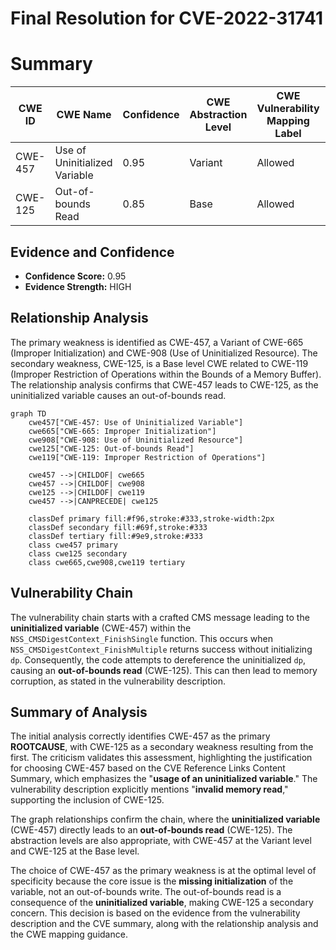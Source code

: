 # Final Resolution for CVE-2022-31741

# Summary
| CWE ID  | CWE Name                           | Confidence | CWE Abstraction Level | CWE Vulnerability Mapping Label | CWE-Vulnerability Mapping Notes |
|---------|------------------------------------|------------|-----------------------|---------------------------------|---------------------------------|
| CWE-457 | Use of Uninitialized Variable      | 0.95       | Variant               | Allowed                         | Primary CWE                      |
| CWE-125 | Out-of-bounds Read                 | 0.85       | Base                  | Allowed                         | Secondary Candidate           |

## Evidence and Confidence

*   **Confidence Score:** 0.95
*   **Evidence Strength:** HIGH

## Relationship Analysis
The primary weakness is identified as CWE-457, a Variant of CWE-665 (Improper Initialization) and CWE-908 (Use of Uninitialized Resource). The secondary weakness, CWE-125, is a Base level CWE related to CWE-119 (Improper Restriction of Operations within the Bounds of a Memory Buffer). The relationship analysis confirms that CWE-457 leads to CWE-125, as the uninitialized variable causes an out-of-bounds read.

```mermaid
graph TD
    cwe457["CWE-457: Use of Uninitialized Variable"]
    cwe665["CWE-665: Improper Initialization"]
    cwe908["CWE-908: Use of Uninitialized Resource"]
    cwe125["CWE-125: Out-of-bounds Read"]
    cwe119["CWE-119: Improper Restriction of Operations"]
    
    cwe457 -->|CHILDOF| cwe665
    cwe457 -->|CHILDOF| cwe908
    cwe125 -->|CHILDOF| cwe119
    cwe457 -->|CANPRECEDE| cwe125
    
    classDef primary fill:#f96,stroke:#333,stroke-width:2px
    classDef secondary fill:#69f,stroke:#333
    classDef tertiary fill:#9e9,stroke:#333
    class cwe457 primary
    class cwe125 secondary
    class cwe665,cwe908,cwe119 tertiary
```

## Vulnerability Chain
The vulnerability chain starts with a crafted CMS message leading to the **uninitialized variable** (CWE-457) within the `NSS_CMSDigestContext_FinishSingle` function. This occurs when `NSS_CMSDigestContext_FinishMultiple` returns success without initializing `dp`. Consequently, the code attempts to dereference the uninitialized `dp`, causing an **out-of-bounds read** (CWE-125). This can then lead to memory corruption, as stated in the vulnerability description.

## Summary of Analysis
The initial analysis correctly identifies CWE-457 as the primary **ROOTCAUSE**, with CWE-125 as a secondary weakness resulting from the first. The criticism validates this assessment, highlighting the justification for choosing CWE-457 based on the CVE Reference Links Content Summary, which emphasizes the "**usage of an uninitialized variable**." The vulnerability description explicitly mentions "**invalid memory read**," supporting the inclusion of CWE-125.

The graph relationships confirm the chain, where the **uninitialized variable** (CWE-457) directly leads to an **out-of-bounds read** (CWE-125). The abstraction levels are also appropriate, with CWE-457 at the Variant level and CWE-125 at the Base level.

The choice of CWE-457 as the primary weakness is at the optimal level of specificity because the core issue is the **missing initialization** of the variable, not an out-of-bounds write. The out-of-bounds read is a consequence of the **uninitialized variable**, making CWE-125 a secondary concern. This decision is based on the evidence from the vulnerability description and the CVE summary, along with the relationship analysis and the CWE mapping guidance.